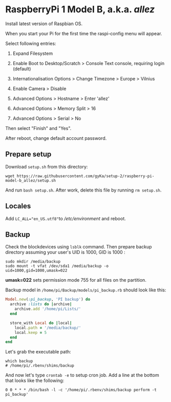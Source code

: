 # RaspberryPi 1 Model B, a.k.a. *allez*

Install latest version of Raspbian OS.

When you start your Pi for the first time the raspi-config menu will appear.

Select following entries:

1) Expand Filesystem

3) Enable Boot to Desktop/Scratch > Console Text console, requiring login (default)

4) Internationalisation Options > Change Timezone > Europe > Vilnius

5) Enable Camera > Disable

8) Advanced Options > Hostname > Enter 'allez'

8) Advanced Options > Memory Split > 16

8) Advanced Options > Serial > No

Then select "Finish" and "Yes".

After reboot, change default account password.

## Prepare setup

Download `setup.sh` from this directory:

`wget https://raw.githubusercontent.com/gyKa/setup-2/raspberry-pi-model-b_allez/setup.sh`

And run `bash setup.sh`. After work, delete this file by running `rm setup.sh`.

## Locales

Add `LC_ALL="en_US.utf8"`to */etc/environment* and reboot.

## Backup

Check the blockdevices using `lsblk` command. Then prepare backup directory assuming your user's UID is 1000, GID is 1000 :

```
sudo mkdir /media/backup
sudo mount -t vfat /dev/sda1 /media/backup -o uid=1000,gid=1000,umask=022
```
**umask=022** sets permission mode 755 for all files on the partition.

Backup model in `/home/pi/Backup/models/pi_backup.rb` should look like this:

```ruby
Model.new(:pi_backup, 'PI backup') do
  archive :lists do |archive|
    archive.add '/home/pi/Lists/'
  end

  store_with Local do |local|
    local.path = '/media/backup/'
    local.keep = 5
  end
end
```

Let's grab the executable path:

```
which backup
# /home/pi/.rbenv/shims/backup
```

And now let's type `crontab -e` to setup cron job. Add a line at the bottom that looks like the following:

```
0 0 * * * /bin/bash -l -c '/home/pi/.rbenv/shims/backup perform -t pi_backup'
```
